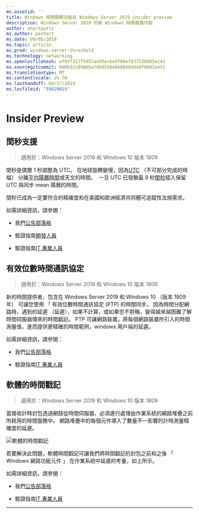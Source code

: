 ```yaml
---
ms.assetid: ''
title: Windows 時間服務功能在 Windows Server 2019 insider preview
description: Windows Server 2019 的新 Windows 時間服務功能
author: shortpatti
ms.author: pashort
ms.date: 09/05/2018
ms.topic: article
ms.prod: windows-server-threshold
ms.technology: networking
ms.openlocfilehash: ef0ff317f5957add5ecbe9f88ef83753b805ec41
ms.sourcegitcommit: 0d0b32c8986ba7db9536e0b8648d4ddf9b03e452
ms.translationtype: MT
ms.contentlocale: zh-TW
ms.lasthandoff: 04/17/2019
ms.locfileid: "59829019"
---
```

# <a name="insider-preview"></a>Insider Preview 


## <a name="leap-second-support"></a>閏秒支援


>適用於：Windows Server 2019 和 Windows 10 版本 1809

閏秒是偶爾 1 秒調整為 UTC。 在地球旋轉變慢，因為[UTC](https://en.wikipedia.org/wiki/Coordinated_Universal_Time) （不可部分完成的時幅） 分離[平均陽曆時間](https://en.wikipedia.org/wiki/Solar_time#Mean_solar_time)或天文的時間。  一旦 UTC 已發散最.9 秒[閏秒](https://en.wikipedia.org/wiki/Leap_second)插入保留 UTC 與同步 mean 陽曆的時間。

閏秒已成為一定要符合的精確度和在美國和歐洲經濟共同體可追蹤性法規需求。

如需詳細資訊，請參閱：

-  我們[公告部落格](https://blogs.technet.microsoft.com/networking/2018/07/18/top10-ws2019-hatime/)

-  驗證指南[開發人員](https://aka.ms/Dev-LeapSecond)

-  驗證指南[IT 專業人員](https://aka.ms/ITPro-LeapSecond)


## <a name="precision-time-protocol"></a>有效位數時間通訊協定

>適用於：Windows Server 2019 和 Windows 10 版本 1809

新的時間提供者，包含在 Windows Server 2019 和 Windows 10 （版本 1809年） 可讓您使用 「 有效位數時間通訊協定 (PTP) 的時間同步。 因為時間分配網路時，遇到的延遲 （延遲），如果不計算，或如果您不對稱，變得越來越困難了解時間伺服器傳來的時間戳記。 PTP 可讓網路裝置，將每個網路裝置所引入的時間測量值，進而提供更精確的時間範例，windows 用戶端的延遲。

如需詳細資訊，請參閱：

-  我們[公告部落格](https://blogs.technet.microsoft.com/networking/2018/07/18/top10-ws2019-hatime/)

-  驗證指南[IT 專業人員](https://aka.ms/PTPValidation)


## <a name="software-timestamping"></a>軟體的時間戳記

>適用於：Windows Server 2019 和 Windows 10 版本 1809

當接收計時封包透過網路從時間伺服器，必須進行處理由作業系統的網路堆疊之前所耗用的時間服務中。 網路堆疊中的每個元件導入了數量不一影響的計時測量精確度的延遲。

![軟體的時間戳記](../media/Windows-Time-Service/software-timestamping.png)

若要解決此問題，軟體時間戳記可讓我們將時間戳記的封包之前和之後 「 Windows 網路功能元件 」 在作業系統中延遲的考量，如上所示。

如需詳細資訊，請參閱：

-  我們[公告部落格](https://blogs.technet.microsoft.com/networking/2018/07/18/top10-ws2019-hatime/)

-  驗證指南[IT 專業人員](https://github.com/Microsoft/SDN/blob/master/FeatureGuide/Validation%20Guide%20-%20RS5%20-%20Software%20Timestamping.docx)



---
